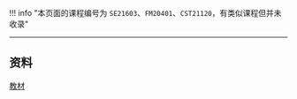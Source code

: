 !!! info "本页面的课程编号为 `SE21603`、`FM20401`、`CST21120`，有类似课程但并未收录"

---

## 资料

[教材](https://lz.qaiu.top/parser?url=https://cqu-openlib.lanzout.com/iv94P1wmrbdc)   